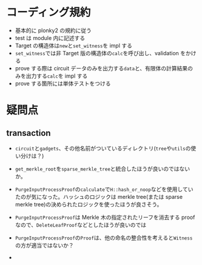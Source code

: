 # コーディング規約

- 基本的に plonky2 の規約に従う
- test は module 内に記述する
- Target の構造体は`new`と`set_witness`を impl する
- `set_witness`では非 Target 版の構造体の`calc`を呼び出し、validation をかける
- prove する際は circuit データのみを出力する`data`と、有限体の計算結果のみを出力する`calc`を impl する
- prove する箇所には単体テストをつける

# 疑問点

## transaction

- `circuit`と`gadgets`、その他名前がついているディレクトリ(`tree`や`utils`の使い分けは？)

- `get_merkle_root`を`sparse_merkle_tree`と統合したほうが良いのではないか。

- `PurgeInputProcessProof`の`calculate`で`H::hash_or_noop`などを使用していたのが気になった。ハッシュのロジックは merkle tree(または sparse merkle tree)の決められたロジックを使ったほうが良さそう。

- `PurgeInputProcessProof`は Merkle 木の指定されたリーフを消去する proof なので、`DeleteLeafProof`などとしたほうが良いのでは

- `PurgeInputProcessProof`の`Proof`は、他の命名の整合性を考えると`Witness`の方が適当ではないか？

-

<!-- - `new`(`add_virtual_to`)と、`calculate`は完全に対応させたほうが良いのではないか？つまり、入力と出力の関係を完全に対応させたほうが良いのではないか？ -->
